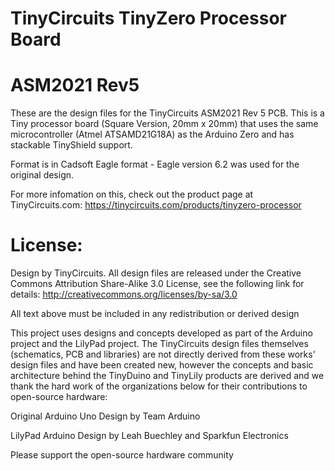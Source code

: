 # TinyCircuits TinyZero Processor Board
# ASM2021 Rev5

These are the design files for the TinyCircuits ASM2021 Rev 5 PCB.  This is a Tiny processor board (Square Version, 20mm x 20mm) that uses the same microcontroller (Atmel ATSAMD21G18A) as the Arduino Zero and has stackable TinyShield support.  

Format is in Cadsoft Eagle format - Eagle version 6.2 was used for the original design.

For more infomation on this, check out the product page at TinyCircuits.com:  https://tinycircuits.com/products/tinyzero-processor



# License:

Design by TinyCircuits.
All design files are released under the Creative Commons Attribution Share-Alike 3.0 License, see the following link for details: http://creativecommons.org/licenses/by-sa/3.0

All text above must be included in any redistribution or derived design

This project uses designs and concepts developed as part of the Arduino project and the LilyPad project.  The TinyCircuits design files themselves (schematics, PCB and libraries) are not directly derived from these works' design files and have been created new, however the concepts and basic architecture behind the TinyDuino and TinyLily products are derived and we thank the hard work of the organizations below for their contributions to open-source hardware:
  
Original Arduino Uno Design by Team Arduino

LilyPad Arduino Design by Leah Buechley and Sparkfun Electronics

Please support the open-source hardware community 
